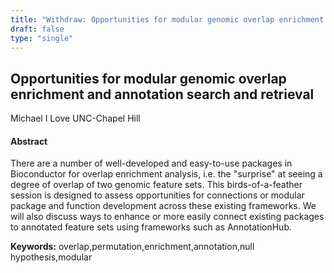```yaml
---
title: "Withdraw: Opportunities for modular genomic overlap enrichment and annotation search and retrieval"
draft: false
type: "single"
---
```


## Opportunities for modular genomic overlap enrichment and annotation search and retrieval
Michael I Love
UNC-Chapel Hill
#### Abstract

There are a number of well-developed and easy-to-use packages in Bioconductor for overlap enrichment analysis, i.e. the "surprise" at seeing a degree of overlap of two genomic feature sets. This birds-of-a-feather session is designed to assess opportunities for connections or modular package and function development across these existing frameworks. We will also discuss ways to enhance or more easily connect existing packages to annotated feature sets using frameworks such as AnnotationHub.

**Keywords:** overlap,permutation,enrichment,annotation,null hypothesis,modular
